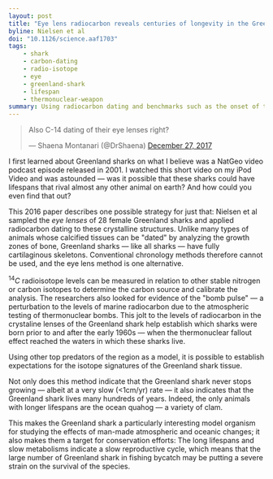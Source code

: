 ```yaml
---
layout: post
title: "Eye lens radiocarbon reveals centuries of longevity in the Greenland shark (Somniosus microcephalus)"
byline: Nielsen et al
doi: "10.1126/science.aaf1703"
tags:
    - shark
    - carbon-dating
    - radio-isotope
    - eye
    - greenland-shark
    - lifespan
    - thermonuclear-weapon
summary: Using radiocarbon dating and benchmarks such as the onset of thermonuclear weapon testing, it can be demonstrated that the Greenland shark is one of the longest-living animals in the world.
---
```


<blockquote class="twitter-tweet" data-lang="en"><p lang="en" dir="ltr">Also C-14 dating of their eye lenses right?</p>&mdash; Shaena Montanari (@DrShaena) <a href="https://twitter.com/DrShaena/status/946139311761756160?ref_src=twsrc%5Etfw">December 27, 2017</a></blockquote>
<script async src="https://platform.twitter.com/widgets.js" charset="utf-8"></script>

I first learned about Greenland sharks on what I believe was a NatGeo video podcast episode released in 2001. I watched this short video on my iPod Video and was astounded — was it possible that these sharks could have lifespans that rival almost any other animal on earth? And how could you even find that out?

This 2016 paper describes one possible strategy for just that: Nielsen et al sampled the _eye lenses_ of 28 female Greenland sharks and applied radiocarbon dating to these crystalline structures. Unlike many types of animals whose calcified tissues can be "dated" by analyzing the growth zones of bone, Greenland sharks — like all sharks — have fully cartilaginous skeletons. Conventional chronology methods therefore cannot be used, and the eye lens method is one alternative.

$^{14}C$ radioisotope levels can be measured in relation to other stable nitrogen or carbon isotopes to determine the carbon source and calibrate the analysis. The researchers also looked for evidence of the "bomb pulse" — a perturbation to the levels of marine radiocarbon due to the atmospheric testing of thermonuclear bombs. This jolt to the levels of radiocarbon in the crystaline lenses of the Greenland shark help establish which sharks were born prior to and after the early 1960s — when the thermonuclear fallout effect reached the waters in which these sharks live.

Using other top predators of the region as a model, it is possible to establish expectations for the isotope signatures of the Greenland shark tissue.

Not only does this method indicate that the Greenland shark never stops growing — albeit at a very slow (<1cm/yr) rate — it also indicates that the Greenland shark lives many hundreds of years. Indeed, the only animals with longer lifespans are the ocean quahog — a variety of clam.

This makes the Greenland shark a particularly interesting model organism for studying the effects of man-made atmospheric and oceanic changes; it also makes them a target for conservation efforts: The long lifespans and slow metabolisms indicate a slow reproductive cycle, which means that the large number of Greenland shark in fishing bycatch may be putting a severe strain on the survival of the species.

